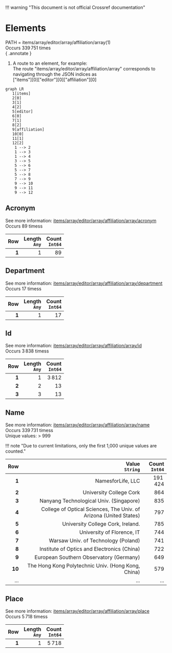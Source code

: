 !!! warning "This document is not official Crossref documentation"
# Elements
PATH = items/array/editor/array/affiliation/array(1)  
Occurs 339 751 times  
{ .annotate }

1. A route to an element, for example:  
   The route "items/array/editor/array/affiliation/array" corresponds to navigating through the JSON indices as  
   ["items"][0]["editor"][0]["affiliation"][0]  

```mermaid
graph LR
   1[items]
   2[0]
   3[1]
   4[2]
   5[editor]
   6[0]
   7[1]
   8[2]
   9[affiliation]
   10[0]
   11[1]
   12[2]
    1 --> 2
    1 --> 3
    1 --> 4
    3 --> 5
    5 --> 6
    5 --> 7
    5 --> 8
    7 --> 9
    9 --> 10
    9 --> 11
    9 --> 12
```


## Acronym
See more information: [items/array/editor/array/affiliation/array/acronym](acronym/index.md)  
Occurs 89 timess  

| **Row** | **Length**<br>`Any` | **Count**<br>`Int64` |
|--------:|--------------------:|---------------------:|
| **1**   | 1                   | 89                   |

## Department
See more information: [items/array/editor/array/affiliation/array/department](department/index.md)  
Occurs 17 timess  

| **Row** | **Length**<br>`Any` | **Count**<br>`Int64` |
|--------:|--------------------:|---------------------:|
| **1**   | 1                   | 17                   |

## Id
See more information: [items/array/editor/array/affiliation/array/id](id/index.md)  
Occurs 3 838 timess  

| **Row** | **Length**<br>`Any` | **Count**<br>`Int64` |
|--------:|--------------------:|---------------------:|
| **1**   | 1                   | 3 812                |
| **2**   | 2                   | 13                   |
| **3**   | 3                   | 13                   |

## Name
See more information: [items/array/editor/array/affiliation/array/name](name/index.md)  
Occurs 339 731 timess  
Unique values: > 999  

!!! note "Due to current limitations, only the first 1,000 unique values are counted."

| **Row** | **Value**<br>`String`                                             | **Count**<br>`Int64` |
|--------:|------------------------------------------------------------------:|---------------------:|
| **1**   | NamesforLife, LLC                                                 | 191 424              |
| **2**   | University College Cork                                           | 864                  |
| **3**   | Nanyang Technological Univ. (Singapore)                           | 835                  |
| **4**   | College of Optical Sciences, The Univ. of Arizona (United States) | 797                  |
| **5**   | University College Cork, Ireland.                                 | 785                  |
| **6**   | University of Florence, IT                                        | 744                  |
| **7**   | Warsaw Univ. of Technology (Poland)                               | 741                  |
| **8**   | Institute of Optics and Electronics (China)                       | 722                  |
| **9**   | European Southern Observatory (Germany)                           | 649                  |
| **10**  | The Hong Kong Polytechnic Univ. (Hong Kong, China)                | 579                  |
| ... | ... | ... |

## Place
See more information: [items/array/editor/array/affiliation/array/place](place/index.md)  
Occurs 5 718 timess  

| **Row** | **Length**<br>`Any` | **Count**<br>`Int64` |
|--------:|--------------------:|---------------------:|
| **1**   | 1                   | 5 718                |

